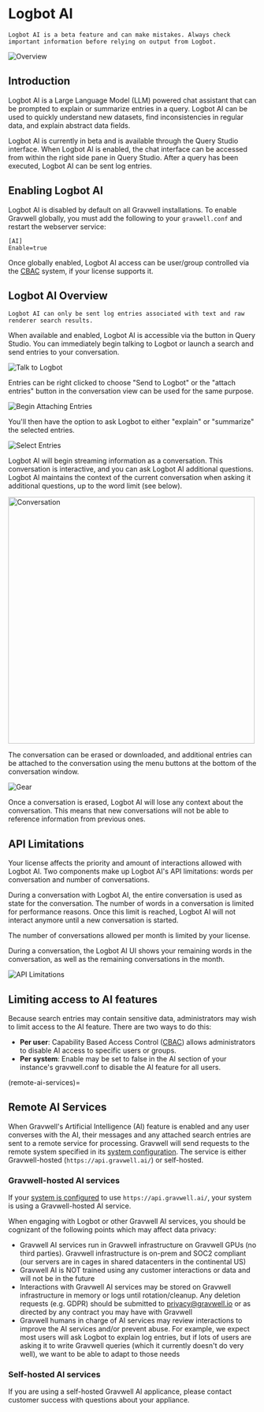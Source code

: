 # Logbot AI

```{note}
Logbot AI is a beta feature and can make mistakes. Always check important information before relying on output from Logbot.
```

![Overview](overview.png)

## Introduction

Logbot AI is a Large Language Model (LLM) powered chat assistant that can be prompted to explain or summarize entries in a query. Logbot AI can be used to quickly understand new datasets, find inconsistencies in regular data, and explain abstract data fields.

Logbot AI is currently in beta and is available through the Query Studio interface. When Logbot AI is enabled, the chat interface can be accessed from within the right side pane in Query Studio. After a query has been executed, Logbot AI can be sent log entries.

## Enabling Logbot AI

Logbot AI is disabled by default on all Gravwell installations. To enable Gravwell globally, you must add the following to your `gravwell.conf` and restart the webserver service:

```
[AI]
Enable=true
```

Once globally enabled, Logbot AI access can be user/group controlled via the [CBAC](/cbac/cbac) system, if your license supports it.

## Logbot AI Overview

```{note}
Logbot AI can only be sent log entries associated with text and raw renderer search results.
```

When available and enabled, Logbot AI is accessible via the button in Query Studio. You can immediately begin talking to Logbot or launch a search and send entries to your conversation.

![Talk to Logbot](logbot-empty.png)

Entries can be right clicked to choose "Send to Logbot" or the "attach entries" button in the conversation view can be used for the same purpose.

![Begin Attaching Entries](logbot-attaching.png)

You'll then have the option to ask Logbot to either "explain" or "summarize" the selected entries.

![Select Entries](select.png)

Logbot AI will begin streaming information as a conversation. This conversation is interactive, and you can ask Logbot AI additional questions. Logbot AI maintains the context of the current conversation when asking it additional questions, up to the word limit (see below).

<img src="conversation.png" alt="Conversation" width="500px">

The conversation can be erased or downloaded, and additional entries can be attached to the conversation using the menu buttons at the bottom of the conversation window.

![Gear](gear.png)

Once a conversation is erased, Logbot AI will lose any context about the conversation. This means that new conversations will not be able to reference information from previous ones.

## API Limitations

Your license affects the priority and amount of interactions allowed with Logbot AI. Two components make up Logbot AI's API limitations: words per conversation and number of conversations.

During a conversation with Logbot AI, the entire conversation is used as state for the conversation. The number of words in a conversation is limited for performance reasons. Once this limit is reached, Logbot AI will not interact anymore until a new conversation is started.

The number of conversations allowed per month is limited by your license.

During a conversation, the Logbot AI UI shows your remaining words in the conversation, as well as the remaining conversations in the month.

![API Limitations](api.png)

## Limiting access to AI features

Because search entries may contain sensitive data, administrators may wish to limit access to the AI feature. There are two ways to do this:

- **Per user**: Capability Based Access Control ([CBAC](/cbac/cbac)) allows administrators to disable AI access to specific users or groups.
- **Per system**: Enable may be set to false in the AI section of your instance's gravwell.conf to disable the AI feature for all users.

(remote-ai-services)=
## Remote AI Services

When Gravwell's Artificial Intelligence (AI) feature is enabled and any user converses with the AI, their messages and any attached search entries are sent to a remote service for processing. Gravwell will send requests to the remote system specified in its [system configuration](#ai-server-url). The service is either Gravwell-hosted (`https://api.gravwell.ai/`) or self-hosted.

### Gravwell-hosted AI services

If your [system is configured](#ai-server-url) to use `https://api.gravwell.ai/`, your system is using a Gravwell-hosted AI service.

When engaging with Logbot or other Gravwell AI services, you should be cognizant of the following points which may affect data privacy:

- Gravwell AI services run in Gravwell infrastructure on Gravwell GPUs (no third parties). Gravwell infrastructure is on-prem and SOC2 compliant (our servers are in cages in shared datacenters in the continental US)
- Gravwell AI is NOT trained using any customer interactions or data and will not be in the future
- Interactions with Gravwell AI services may be stored on Gravwell infrastructure in memory or logs until rotation/cleanup. Any deletion requests (e.g. GDPR) should be submitted to privacy@gravwell.io or as directed by any contract you may have with Gravwell
- Gravwell humans in charge of AI services may review interactions to improve the AI services and/or prevent abuse. For example, we expect most users will ask Logbot to explain log entries, but if lots of users are asking it to write Gravwell queries (which it currently doesn't do very well), we want to be able to adapt to those needs

### Self-hosted AI services

If you are using a self-hosted Gravwell AI applicance, please contact customer success with questions about your appliance.